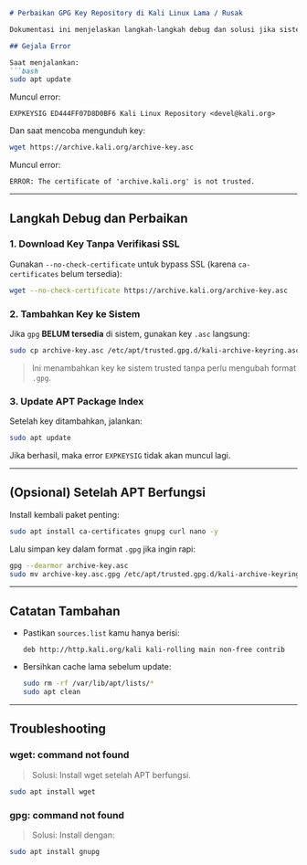 
```markdown
# Perbaikan GPG Key Repository di Kali Linux Lama / Rusak

Dokumentasi ini menjelaskan langkah-langkah debug dan solusi jika sistem Kali kamu gagal update karena masalah GPG key yang expired dan sertifikat SSL yang tidak dipercaya saat mengakses repo resmi Kali Linux.

## Gejala Error

Saat menjalankan:
```bash
sudo apt update
```

Muncul error:
```
EXPKEYSIG ED444FF07D8D0BF6 Kali Linux Repository <devel@kali.org>
```

Dan saat mencoba mengunduh key:
```bash
wget https://archive.kali.org/archive-key.asc
```

Muncul error:
```
ERROR: The certificate of 'archive.kali.org' is not trusted.
```

---

## Langkah Debug dan Perbaikan

### 1. Download Key Tanpa Verifikasi SSL

Gunakan `--no-check-certificate` untuk bypass SSL (karena `ca-certificates` belum tersedia):

```bash
wget --no-check-certificate https://archive.kali.org/archive-key.asc
```

### 2. Tambahkan Key ke Sistem

Jika `gpg` **BELUM tersedia** di sistem, gunakan key `.asc` langsung:

```bash
sudo cp archive-key.asc /etc/apt/trusted.gpg.d/kali-archive-keyring.asc
```

> Ini menambahkan key ke sistem trusted tanpa perlu mengubah format `.gpg`.

### 3. Update APT Package Index

Setelah key ditambahkan, jalankan:

```bash
sudo apt update
```

Jika berhasil, maka error `EXPKEYSIG` tidak akan muncul lagi.

---

## (Opsional) Setelah APT Berfungsi

Install kembali paket penting:

```bash
sudo apt install ca-certificates gnupg curl nano -y
```

Lalu simpan key dalam format `.gpg` jika ingin rapi:
```bash
gpg --dearmor archive-key.asc
sudo mv archive-key.asc.gpg /etc/apt/trusted.gpg.d/kali-archive-keyring.gpg
```

---

## Catatan Tambahan

- Pastikan `sources.list` kamu hanya berisi:
  ```
  deb http://http.kali.org/kali kali-rolling main non-free contrib
  ```

- Bersihkan cache lama sebelum update:
  ```bash
  sudo rm -rf /var/lib/apt/lists/*
  sudo apt clean
  ```

---

## Troubleshooting

### wget: command not found
> Solusi: Install wget setelah APT berfungsi.
```bash
sudo apt install wget
```

### gpg: command not found
> Solusi: Install dengan:
```bash
sudo apt install gnupg
```

